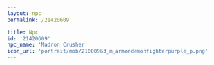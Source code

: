 ```yaml
---
layout: npc
permalink: /21420609

title: Npc
id: '21420609'
npc_name: 'Madron Crusher'
icon_url: 'portrait/mob/21000963_m_armordemonfighterpurple_p.png'
---
```

